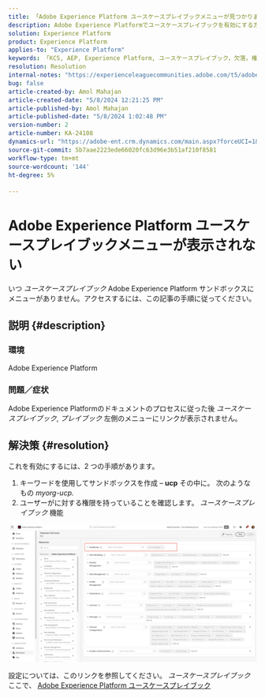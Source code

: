 ```yaml
---
title: 「Adobe Experience Platform ユースケースプレイブックメニューが見つかりません」
description: Adobe Experience Platformでユースケースプレイブックを有効にする方法を説明します。
solution: Experience Platform
product: Experience Platform
applies-to: "Experience Platform"
keywords: 「KCS, AEP, Experience Platform, ユースケースプレイブック，欠落，権限」
resolution: Resolution
internal-notes: "https://experienceleaguecommunities.adobe.com/t5/adobe-experience-platform/use-case-playbooks-not-visible/td-p/667573"
bug: false
article-created-by: Amol Mahajan
article-created-date: "5/8/2024 12:21:25 PM"
article-published-by: Amol Mahajan
article-published-date: "5/8/2024 1:02:48 PM"
version-number: 2
article-number: KA-24108
dynamics-url: "https://adobe-ent.crm.dynamics.com/main.aspx?forceUCI=1&pagetype=entityrecord&etn=knowledgearticle&id=170f9d76-350d-ef11-9f8a-6045bd045872"
source-git-commit: 5b7aae2223ede66020fc63d96e3b51af210f8581
workflow-type: tm+mt
source-wordcount: '144'
ht-degree: 5%

---
```


# Adobe Experience Platform ユースケースプレイブックメニューが表示されない


いつ *ユースケースプレイブック* Adobe Experience Platform サンドボックスにメニューがありません。アクセスするには、この記事の手順に従ってください。

## 説明 {#description}


### <b>環境</b>

Adobe Experience Platform



### <b>問題／症状</b>

Adobe Experience Platformのドキュメントのプロセスに従った後 *ユースケースプレイブック*, *プレイブック* 左側のメニューにリンクが表示されません。


## 解決策 {#resolution}


これを有効にするには、2 つの手順があります。

1. キーワードを使用してサンドボックスを作成 – <b>ucp</b> その中に。 次のようなもの *myorg-ucp.*
2. ユーザーがに対する権限を持っていることを確認します。 *ユースケースプレイブック* 機能




![](assets/dae7e4cb-8400-ef11-a1fe-6045bd006b25.png)



設定については、このリンクを参照してください。 *ユースケースプレイブック* ここで、 [Adobe Experience Platform ユースケースプレイブック](https://experienceleague.adobe.com/en/docs/experience-platform/use-case-playbooks/playbooks/get-started)
